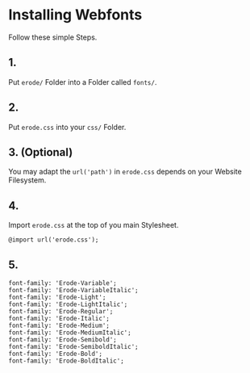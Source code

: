 # Installing Webfonts
Follow these simple Steps.

## 1.
Put `erode/` Folder into a Folder called `fonts/`.

## 2.
Put `erode.css` into your `css/` Folder.

## 3. (Optional)
You may adapt the `url('path')` in `erode.css` depends on your Website Filesystem.

## 4.
Import `erode.css` at the top of you main Stylesheet.

```
@import url('erode.css');
```

## 5.


```
font-family: 'Erode-Variable';
font-family: 'Erode-VariableItalic';
font-family: 'Erode-Light';
font-family: 'Erode-LightItalic';
font-family: 'Erode-Regular';
font-family: 'Erode-Italic';
font-family: 'Erode-Medium';
font-family: 'Erode-MediumItalic';
font-family: 'Erode-Semibold';
font-family: 'Erode-SemiboldItalic';
font-family: 'Erode-Bold';
font-family: 'Erode-BoldItalic';
```

